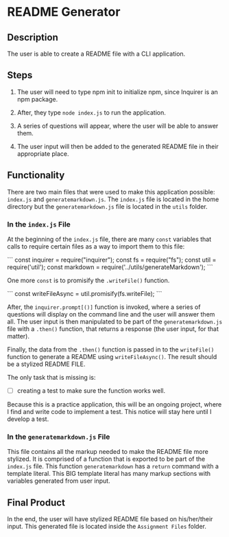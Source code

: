 # README Generator


## Description
The user is able to create a README file with a CLI application. 


## Steps
1. The user will need to type npm init to initialize npm, since Inquirer is an npm package. 

2. After, they type `node index.js` to run the application. 

3. A series of questions will appear, where the user will be able to answer them. 

4. The user input will then be added to the generated README file in their appropriate place. 


## Functionality
There are two main files that were used to make this application possible: `index.js` and `generatemarkdown.js`. The `index.js` file is located in the home directory but the `generatemarkdown.js` file is located in the `utils` folder. 

### In the `index.js` File
At the beginning of the `index.js` file, there are many `const` variables that calls to require certain files as a way to import them to this file: 

\`\`\`
const inquirer = require("inquirer");
const fs = require("fs");
const util = require('util');
const markdown = require('../utils/generateMarkdown');
\`\`\`

One more `const` is to promisify the `.writeFile()` function. 

\`\`\`
const writeFileAsync = util.promisify(fs.writeFile);
\`\`\`

After, the `inquirer.prompt[()]` function is invoked, where a series of questions will display on the command line and the user will answer them all. The user input is then manipulated to be part of the `generatemarkdown.js` file with a `.then()` function, that returns a response (the user input, for that matter).

Finally, the data from the `.then()` function is passed in to the `writeFile()` function to generate a README using `writeFileAsync()`. The result should be a stylized README FILE. 

The only task that is missing is: 

- [ ] creating a test to make sure the function works well. 

Because this is a practice application, this will be an ongoing project, where I find and write code to implement a test. This notice will stay here until I develop a test. 

### In the `generatemarkdown.js` File
This file contains all the markup needed to make the README file more stylized. It is comprised of a function that is exported to be part of the `index.js` file. This function `generatemarkdown` has a `return` command with a template literal. This BIG template literal has many markup sections with variables generated from user input. 

## Final Product
In the end, the user will have stylized README file based on his/her/their input. This generated file is located inside the `Assignment Files` folder. 
